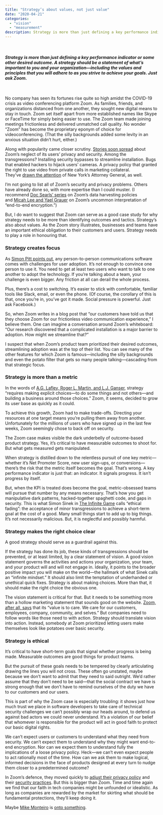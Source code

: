 ```yaml
---
title: "Strategy’s about values, not just value"
date: "2020-04-21"
categories:
  - "vision"
  - "measurement"
description: Strategy is more than just defining a key performance indicator or some other desired outcome. A strategy should be a statement of what’s important to you and your organization—including the values and principles that you will adhere to as you strive to achieve your goals. Just ask Zoom.
---
```


 

#### _Strategy is more than just defining a key performance indicator or some other desired outcome. A strategy should be a statement of what’s important to you and your organization—including the values and principles that you will adhere to as you strive to achieve your goals. Just ask Zoom._

 

No company has seen its fortunes rise quite so high amidst the COVID-19 crisis as video conferencing platform Zoom. As families, friends, and organizations distanced from one another, they sought new digital means to stay in touch. Zoom set itself apart from more established names like Skype or FaceTime for simply being easier to use. The Zoom team made joining meetings frictionless and delivered unmatched call quality. No wonder “Zoom” has become the proprietary eponym of choice for videoconferencing. (That the silly backgrounds added some levity in an anxious situation didn’t hurt, either.)

Along with popularity came closer scrutiny. [Stories soon spread](https://thehackernews.com/2020/03/zoom-video-coronavirus.html) about Zoom’s neglect of its users’ privacy and security. Among the transgressions? Installing security bypasses to streamline installation. Bugs that enabled hackers to hijack users’ cameras. A privacy policy that granted the right to use video from private calls in marketing collateral. They’ve [drawn the attention](https://www.nytimes.com/2020/03/30/technology/new-york-attorney-general-zoom-privacy.html) of New York’s Attorney General, as well.

I’m not going to list all of Zoom’s security and privacy problems. Others have already done so, with more expertise than I could muster. (I recommend [Doc Searls’ series](https://www.davidjdrysdale.com/vision/strategy-is-about-values/%3Chttps://blogs.harvard.edu/doc/2020/03/27/zoom/) on Zoom’s data harvesting policies and [Micah Lee and Yael Grauer](https://theintercept.com/2020/03/31/zoom-meeting-encryption/) on Zoom’s uncommon interpretation of “end-to-end encryption.”)

But, I do want to suggest that Zoom can serve as a good case study for why strategy needs to be more than identifying outcomes and tactics. Strategy’s also about values. As the Zoom story illustrates, businesses and teams have an important ethical obligation to their customers and users. Strategy needs to play a role in honouring that.

### **Strategy creates focus**

As [Simon Pitt points out](https://onezero.medium.com/zoom-is-a-nightmare-so-why-is-everyone-still-using-it-1b05a4efd5cc), any person-to-person communications software comes with challenges for user adoption. It’s not enough to convince one person to use it. You need to get at least two users who want to talk to one another to adopt the technology. If you’re talking about a team, your challenge is even bigger. Any friction at all can derail the whole process.

Plus, there’s a cost to switching. It’s easier to stick with comfortable, familiar tools like Slack, email, or even the phone. (Of course, the corollary of this is that, once you’re in, you’ve got it made. Social pressure is powerful. Just ask Facebook.)

So, when Zoom writes in a blog post that “our customers have told us that they choose Zoom for our frictionless video communication experience,” I believe them. One can imagine a conversation around Zoom’s whiteboard: “Our research discovered that a complicated installation is a major barrier to adoption. How might we streamline that?”

I suspect that when Zoom’s product team prioritized their desired outcomes, streamlining adoption was at the top of their list. You can see many of the other features for which Zoom is famous—including the silly backgrounds and even the potato filter that gets so many people talking—cascading from that strategic focus.

### Strategy is more than a metric

In the words of [A.G. Lafley, Roger L. Martin, and L.J. Ganser](https://www.amazon.com/Playing-Win-Strategy-Really-Works/dp/142218739X/ref=sr_1_1?crid=3ADA86NWKTG4E&dchild=1&keywords=playing+to+win+how+strategy+really+works&qid=1587524032&sprefix=playing+to+win+how+%2Caps%2C270&sr=8-1 "Playing to Win: How Strategy Really Works"), strategy “requires making explicit choices—to do some things and not others—and building a business around those choices.” Zoom, it seems, decided to grow its user base as quickly as it could.

To achieve this growth, Zoom had to make trade-offs. Directing your resources at one target means you’re pulling them away from another. Unfortunately for the millions of users who have signed up in the last few weeks, Zoom seemingly chose to back off on security.

The Zoom case makes visible the dark underbelly of outcome-based product strategy. Yes, it’s critical to have measurable outcomes to shoot for. But what gets measured gets manipulated.

When strategy is distilled down to the relentless pursuit of one key metric—whether it’s Net Promoter Score, new user sign-ups, or conversions—there’s the risk that the metric itself becomes the goal. That’s wrong. A key performance indicator is just that: an indicator. It signals progress. It isn’t progress by itself.

But, when the KPI is treated does become the goal, metric-obsessed teams will pursue that number by any means necessary. That’s how you get manipulative dark patterns, hacked-together spaghetti code, and gaps in security. This is what Simon Sinek in [The Infinite Game](https://www.amazon.ca/The-Infinite-Game/dp/B07DKGPKKH/ref=sr_1_1?keywords=sinek+the+infinite+game&qid=1587556057&sr=8-1) calls “ethical fading”: the acceptance of minor transgressions to achieve a short-term goal at the cost of a good. Many small things start to add up to big things. It’s not necessarily malicious. But, it is neglectful and possibly harmful.

### Strategy makes the right choice clear

A good strategy should serve as a guardrail against this.

If the strategy has done its job, these kinds of transgressions should be prevented, or at least limited, by a clear statement of vision. A good vision statement governs the activities and actions your organization, your team, and your product will and will not engage in. Ideally, it points to the broader positive impact you will make on the world—the hallmark of what Sinek calls an “infinite mindset.” It should also limit the temptation of underhanded or unethical quick fixes. Strategy is about making choices. More than that, it should make the right choice the obvious one.

The vision statement is critical for that. But it needs to be something more than a hollow marketing statement that sounds good on the website. [Zoom, after all, says](https://zoom.us/docs/en-us/media-kit.html) that its “value is to care. We care for our customers, employees, company, community, and selves.” But companies need to follow words like those need to with action. Strategy should translate vision into action. Instead, somebody at Zoom prioritized letting users make themselves look like potatoes over basic security.

### Strategy is ethical

It’s critical to have short-term goals that signal whether progress is being made. Measurable outcomes are good things for product teams.

But the pursuit of these goals needs to be tempered by clearly articulating drawing the lines you will not cross. These often go unstated, maybe because we don’t want to admit that they need to said outright. We’d rather assume that they don’t need to be said—that the social contract we have is strong enough that we don’t have to remind ourselves of the duty we have to our customers and our users.

This is part of why the Zoom case is especially troubling: it shows just how much trust we place in software developers to take care of technical security challenges we can’t possibly wrap our heads around, to defend us against bad actors we could never understand. It’s a violation of our belief that whomever is responsible for the product will act in good faith to protect our basic digital rights.

We can’t expect users or customers to understand what they need from security. We can’t expect them to understand why they might want end-to-end encryption. Nor can we expect them to understand fully the implications of a loose privacy policy. Heck—we can’t even expect people to act rationally most of the time. How can we ask them to make logical, informed decisions in the face of products designed at every turn to nudge them closer to a predetermined outcome? 

In Zoom’s defence, they moved quickly to [adjust their privacy policy](https://www.consumerreports.org/privacy/zoom-tightens-privacy-policy-says-no-user-videos-analyzed-for-ads/) and their [security practices](https://mashable.com/article/zoom-password-waiting-rooms-security-privacy/). But this is bigger than Zoom. Time and time again we find that our faith in tech companies might be unfounded or idealistic. As long as companies are rewarded by the market for skirting what should be fundamental protections, they’ll keep doing it.

Maybe [Mike Monteiro](https://medium.com/@monteiro/designs-lost-generation-ac7289549017) is [onto something](https://www.latimes.com/business/technology/la-fi-tn-mike-monteiro-designer-license-20180330-htmlstory.html).
